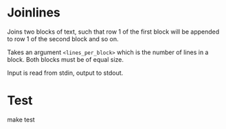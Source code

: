 Joinlines
=========

Joins two blocks of text, such that row 1 of the first block will be
appended to row 1 of the second block and so on.

Takes an argument `<lines_per_block>` which is the number of lines in a block.
Both blocks must be of equal size.

Input is read from stdin, output to stdout.


Test
====

  make test
